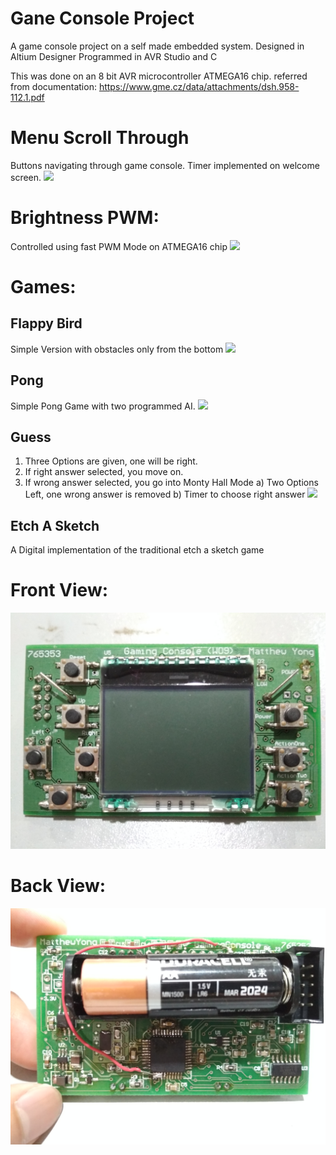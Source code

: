 # Gane Console Project

A game console project on a self made embedded system.
Designed in Altium Designer
Programmed in AVR Studio and C

This was done on an 8 bit AVR microcontroller ATMEGA16 chip.
referred from documentation: https://www.gme.cz/data/attachments/dsh.958-112.1.pdf

# Menu Scroll Through
Buttons navigating through game console. Timer implemented on welcome screen.
![](images/menuScrollThrough.gif)

# Brightness PWM:
Controlled using fast PWM Mode on ATMEGA16 chip
![](images/pwmBrightness.gif)

# Games:

## Flappy Bird
Simple Version with obstacles only from the bottom
![](images/flappybirdexp.gif)

## Pong
Simple Pong Game with two programmed AI.
![](image/pongGame.gif)

## Guess
1. Three Options are given, one will be right.
2. If right answer selected, you move on.
3. If wrong answer selected, you go into Monty Hall Mode
  a) Two Options Left, one wrong answer is removed
  b) Timer to choose right answer
![](images/guessGame.gif)

## Etch A Sketch
A Digital implementation of the traditional etch a sketch game

# Front View:
![](images/front.jpg)

# Back View:
![](images/back.jpg)


